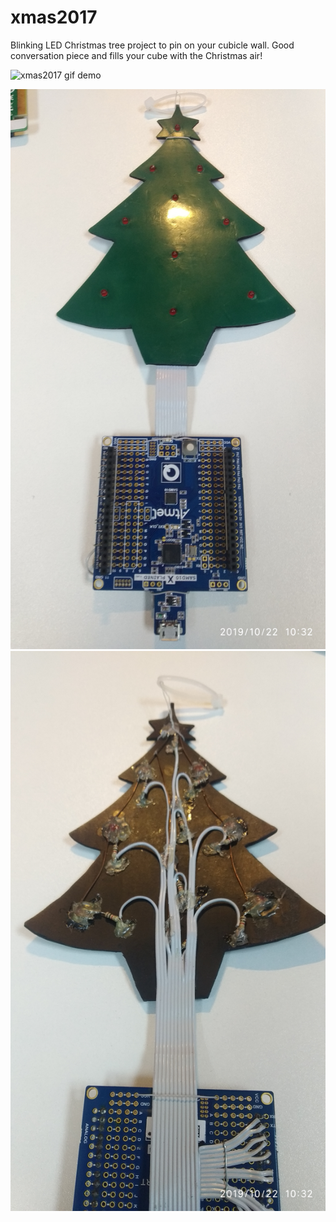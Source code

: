 # xmas2017

Blinking LED Christmas tree project to pin on your cubicle wall. Good conversation piece and fills your cube with the Christmas air!



![xmas2017 gif demo](demo/demo.gif) 

![xmas2017 gif demo](demo/pic1.jpg) 
![xmas2017 gif demo](demo/pic2.jpg) 

